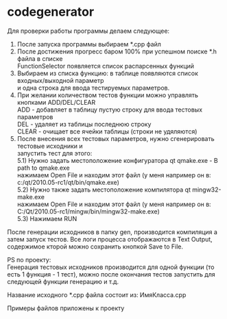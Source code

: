 # codegenerator
Для проверки работы программы делаем следующее:  
1) После запуска программы выбираем *.cpp файл  
2) После достижения прогресс баром 100% при успешном поиске *.h файла в списке  
FunctionSelector появляется список распарсенных функций  
3) Выбираем из списка функцию: в таблице появляются список входных/выходной параметр  
 и одна строка для ввода тестируемых параметров.  
4) При желании количеством тестов функции можно управлять кнопками ADD/DEL/CLEAR  
	ADD - добавляет в таблицу пустую строку для ввода тестовых параметров  
	DEL - удаляет из таблицы последнюю строку  
	CLEAR - очищает все ячейки таблицы (строки не удяляются)  
5) После внесения всех тестовых параметров, нужно сгенерировать тестовые исходники и  
запустить тест для этого:  
	5.1) Нужно задать местоположение конфигуратора qt qmake.exe  - В path to qmake.exe  
	нажимаем Open File и находим этот файл (у меня например он в: c:/qt/2010.05-rc1/qt/bin/qmake.exe)  
	5.2) Нужно также задать местоположение компилятора qt mingw32-make.exe  
	нажимаем Open File и находим этот файл (у меня например он в: C:/Qt/2010.05-rc1/mingw/bin/mingw32-make.exe)  
	5.3) Нажимаем RUN  
  
После генерации исходников в папку gen, производится компиляция а затем запуск тестов. Все логи процесса отображаются 
в Text Output, содержимое кторой можно сохранить кнопкой Save to File.  
  
PS по проекту:  
Генерация тестовых исходников производится для одной функции (то есть 1 функция - 1 тест), можно после окончания тестов
запустить для следующей функции генерацию и т.д.  
  
Название исходного *.cpp файла состоит из: ИмяКласса.cpp  
  
Примеры файлов приложены к проекту  
